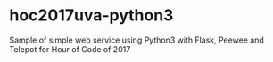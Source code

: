 # hoc2017uva-python3
Sample of simple web service using Python3 with Flask, Peewee and Telepot for Hour of Code of 2017
